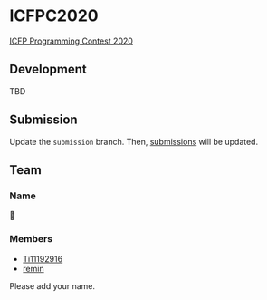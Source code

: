 # ICFPC2020

[ICFP Programming Contest 2020](https://icfpcontest2020.github.io/)

## Development

TBD

## Submission

Update the `submission` branch.
Then, [submissions](https://icfpcontest2020.github.io/#/submissions) will be updated.

## Team

### Name

🍵

### Members

- [Ti11192916](https://github.com/1119-2916)
- [remin](https://github.com/rdrgn)

Please add your name.
